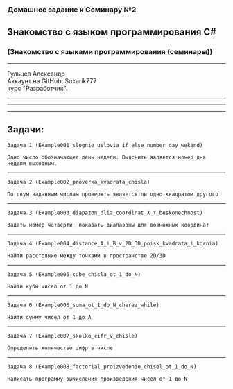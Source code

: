 ### Домашнее задание к Семинару №2
## Знакомство с языком программирования С#
### (Знакомство с языками программирования (семинары))
---
Гульцев Александр  
Аккаунт на GitHub: Suxarik777  
курс "Разработчик".

---
---
---
## Задачи:

    Задача 1 (Example001_slognie_uslovia_if_else_number_day_wekend) 

    Дано число обозначающее день недели. Выяснить является номер дня недели выходным.
---
    Задача 2 (Example002_proverka_kvadrata_chisla) 

    По двум заданным числам проверять является ли одно квадратом другого
---
    Задача 3 (Example003_diapazon_dlia_coordinat_X_Y_beskonechnost) 

    Задать номер четверти, показать диапазоны для возможных координат
---
    Задача 4 (Example004_distance_A_i_B_v_2D_3D_poisk_kvadrata_i_kornia) 

    Найти расстояние между точками в пространстве 2D/3D
---
    Задача 5 (Example005_cube_chisla_ot_1_do_N) 

    Найти кубы чисел от 1 до N
---
    Задача 6 (Example006_suma_ot_1_do_N_cherez_while) 

    Найти сумму чисел от 1 до А
---
    Задача 7 (Example007_skolko_cifr_v_chisle) 

    Определить количество цифр в числе
---
    Задача 8 (Example008_factorial_proizvedenie_chisel_ot_1_do_N) 

    Написать программу вычисления произведения чисел от 1 до N
